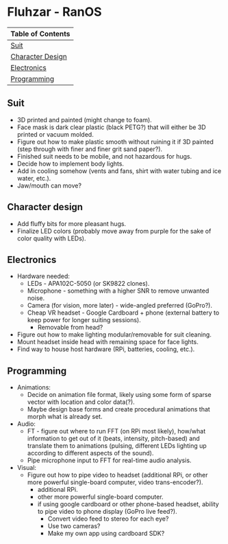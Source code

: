 # Fluhzar - RanOS

|Table of Contents                     |
|:-------------------------------------|
|[Suit](#-suit)                        |
|[Character Design](#-character-design)|
|[Electronics](#-electronics)          |
|[Programming](#-programming)          |

## Suit

* 3D printed and painted (might change to foam).
* Face mask is dark clear plastic (black PETG?) that will either be 3D printed or vacuum molded.
* Figure out how to make plastic smooth without ruining it if 3D painted (step through with finer and finer grit sand paper?).
* Finished suit needs to be mobile, and not hazardous for hugs.
* Decide how to implement body lights.
* Add in cooling somehow (vents and fans, shirt with water tubing and ice water, etc.).
* Jaw/mouth can move?

## Character design

* Add fluffy bits for more pleasant hugs.
* Finalize LED colors (probably move away from purple for the sake of color quality with LEDs).

## Electronics

* Hardware needed:
  * LEDs - APA102C-5050 (or SK9822 clones).
  * Microphone - something with a higher SNR to remove unwanted noise.
  * Camera (for vision, more later) - wide-angled preferred (GoPro?).
  * Cheap VR headset - Google Cardboard + phone (external battery to keep power for longer suiting sessions).
    * Removable from head?
* Figure out how to make lighting modular/removable for suit cleaning.
* Mount headset inside head with remaining space for face lights.
* Find way to house host hardware (RPi, batteries, cooling, etc.).

## Programming

* Animations:
  * Decide on animation file format, likely using some form of sparse vector with location and color data(?).
  * Maybe design base forms and create procedural animations that morph what is already set.
* Audio:
  * FT - figure out where to run FFT (on RPi most likely), how/what information to get out of it (beats, intensity, pitch-based) and translate them to animations (pulsing, different LEDs lighting up according to different aspects of the sound).
  * Pipe microphone input to FFT for real-time audio analysis.
* Visual:
  * Figure out how to pipe video to headset (additional RPi, or other more powerful single-board computer, video trans-encoder?).
    * additional RPi.
    * other more powerful single-board computer.
    * if using google cardboard or other phone-based headset, ability to pipe video to phone display (GoPro live feed?).
      * Convert video feed to stereo for each eye?
      * Use two cameras?
      * Make my own app using cardboard SDK?
